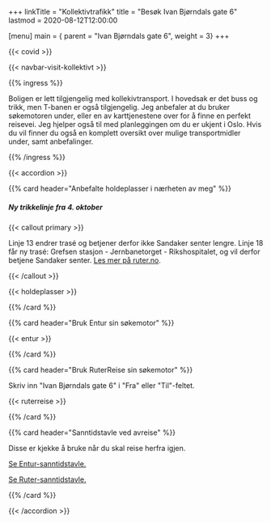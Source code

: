 +++
linkTitle = "Kollektivtrafikk"
title = "Besøk Ivan Bjørndals gate 6"
lastmod = 2020-08-12T12:00:00

[menu]
main = { parent = "Ivan Bjørndals gate 6", weight = 3}
+++

{{< covid >}}

{{< navbar-visit-kollektivt >}}

{{% ingress %}}

Boligen er lett tilgjengelig med kollekivtransport. I hovedsak er det buss og trikk,
men T-banen er også tilgjengelig. Jeg anbefaler at du bruker søkemotoren
under, eller en av karttjenestene over for å finne en perfekt reisevei. Jeg
hjelper også til med planleggingen om du er ukjent i Oslo. Hvis du vil finner
du også en komplett oversikt over mulige transportmidler under, samt
anbefalinger.

{{% /ingress %}}

{{< accordion >}}

{{% card header="Anbefalte holdeplasser i nærheten av meg" %}}

##### Ny trikkelinje fra 4. oktober

{{< callout primary >}}

Linje 13 endrer trasé og betjener derfor ikke Sandaker senter lengre. Linje 18 får ny trasé: Grefsen
stasjon - Jernbanetorget - Rikshospitalet, og vil derfor betjene Sandaker senter. [Les mer på
ruter.no](https://ruter.no/avvik/ruteendring-4.-oktober/).

{{< /callout >}}

{{< holdeplasser >}}

{{% /card %}}

{{% card header="Bruk Entur sin søkemotor" %}}

{{< entur >}}

{{% /card %}}

{{% card header="Bruk RuterReise sin søkemotor" %}}

Skriv inn "Ivan Bjørndals gate 6" i "Fra" eller "Til"-feltet.

{{< ruterreise >}}

{{% /card %}}

{{% card header="Sanntidstavle ved avreise" %}}

Disse er kjekke å bruke når du skal reise herfra igjen.

[Se Entur-sanntidstavle.](https://tavla.en-tur.no/t/PnVDQGYSsCiPu3B3JRrx)

[Se
Ruter-sanntidstavle.][rutermon]

[rutermon]: https://mon.ruter.no/departures/59.93767611327234-10.76438223181862/N4Igrgzgpgwg9gGzAWwHYBkCGBPOYAuIAXPgE5hQA0IAblKRAJZyrEBM1ARnJqQCYRiAbVB8oCHFD4BlfL3wAVRsijEADNQAWjPmIyNUUQUWABfaqhSd6AeQBmAESgAHeWFJH2GkPkb4EqkQgAIIeqHyYCBAA5phyINR8jBCYnAF8CqSYqBDOcKT4ALJwYsZCALrUUKip6cRkFFo6UJmYAMYA1vBIaMR2kdDUEPhwzgAKEm1QAJICwiAActIASkSyoxPtUEQAbADMAOwALCDl5qLikjJyBUoq6k261egGnibmIJbI1qT2Tq4FdxvNjeXz+QIgaTZCIdegAAmk1Xw9ASICSKTSUlaOTyBWKpWElRA1VqUnq5CoIG0YlanW6KFYRH6UUpww2kxmcyIQkWKzWI3GHKIAFYABwARlFwtOpjOQA

{{% /card %}}

{{< /accordion >}}
